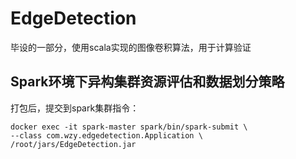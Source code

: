 # EdgeDetection
毕设的一部分，使用scala实现的图像卷积算法，用于计算验证
## Spark环境下异构集群资源评估和数据划分策略
打包后，提交到spark集群指令：
```shell script
docker exec -it spark-master spark/bin/spark-submit \
--class com.wzy.edgedetection.Application \
/root/jars/EdgeDetection.jar
```
